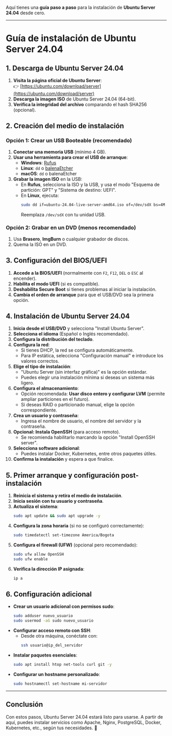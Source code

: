 Aquí tienes una **guía paso a paso** para la instalación de **Ubuntu Server 24.04** desde cero.

---

# **Guía de instalación de Ubuntu Server 24.04**

## **1. Descarga de Ubuntu Server 24.04**
1. **Visita la página oficial de Ubuntu Server**:  
   👉 [https://ubuntu.com/download/server](https://ubuntu.com/download/server)
2. **Descarga la imagen ISO** de Ubuntu Server 24.04 (64-bit).
3. **Verifica la integridad del archivo** comparando el hash SHA256 (opcional).

## **2. Creación del medio de instalación**
### **Opción 1: Crear un USB Booteable (recomendado)**
1. **Conectar una memoria USB** (mínimo 4 GB).
2. **Usar una herramienta para crear el USB de arranque**:
   - **Windows**: [Rufus](https://rufus.ie)
   - **Linux**: `dd` o [balenaEtcher](https://www.balena.io/etcher/)
   - **macOS**: `dd` o balenaEtcher
3. **Grabar la imagen ISO** en la USB:
   - En **Rufus**, selecciona la ISO y la USB, y usa el modo "Esquema de partición: GPT" y "Sistema de destino: UEFI".
   - En **Linux**, ejecuta:
     ```bash
     sudo dd if=ubuntu-24.04-live-server-amd64.iso of=/dev/sdX bs=4M status=progress
     ```
     Reemplaza `/dev/sdX` con tu unidad USB.

### **Opción 2: Grabar en un DVD (menos recomendado)**
1. Usa **Brasero**, **ImgBurn** o cualquier grabador de discos.
2. Quema la ISO en un DVD.

## **3. Configuración del BIOS/UEFI**
1. **Accede a la BIOS/UEFI** (normalmente con `F2`, `F12`, `DEL` o `ESC` al encender).
2. **Habilita el modo UEFI** (si es compatible).
3. **Deshabilita Secure Boot** si tienes problemas al iniciar la instalación.
4. **Cambia el orden de arranque** para que el USB/DVD sea la primera opción.

## **4. Instalación de Ubuntu Server 24.04**
1. **Inicia desde el USB/DVD** y selecciona "Install Ubuntu Server".
2. **Selecciona el idioma** (Español o Inglés recomendado).
3. **Configura la distribución del teclado**.
4. **Configura la red**:
   - Si tienes DHCP, la red se configura automáticamente.
   - Para IP estática, selecciona "Configuración manual" e introduce los valores correctos.
5. **Elige el tipo de instalación**:
   - "Ubuntu Server (sin interfaz gráfica)" es la opción estándar.
   - Puedes elegir una instalación mínima si deseas un sistema más ligero.
6. **Configura el almacenamiento**:
   - Opción recomendada: **Usar disco entero y configurar LVM** (permite ampliar particiones en el futuro).
   - Si deseas RAID o particionado manual, elige la opción correspondiente.
7. **Crea un usuario y contraseña**:
   - Ingresa el nombre de usuario, el nombre del servidor y la contraseña.
8. **Opcional: Instala OpenSSH** (para acceso remoto).
   - Se recomienda habilitarlo marcando la opción "Install OpenSSH server".
9. **Selecciona software adicional**:
   - Puedes instalar Docker, Kubernetes, entre otros paquetes útiles.
10. **Confirma la instalación** y espera a que finalice.

## **5. Primer arranque y configuración post-instalación**
1. **Reinicia el sistema y retira el medio de instalación**.
2. **Inicia sesión con tu usuario y contraseña**.
3. **Actualiza el sistema**:
   ```bash
   sudo apt update && sudo apt upgrade -y
   ```
4. **Configura la zona horaria** (si no se configuró correctamente):
   ```bash
   sudo timedatectl set-timezone America/Bogota
   ```
5. **Configura el firewall (UFW)** (opcional pero recomendado):
   ```bash
   sudo ufw allow OpenSSH
   sudo ufw enable
   ```
6. **Verifica la dirección IP asignada**:
   ```bash
   ip a
   ```

## **6. Configuración adicional**
- **Crear un usuario adicional con permisos sudo**:
  ```bash
  sudo adduser nuevo_usuario
  sudo usermod -aG sudo nuevo_usuario
  ```
- **Configurar acceso remoto con SSH**:
  - Desde otra máquina, conéctate con:
    ```bash
    ssh usuario@ip_del_servidor
    ```
- **Instalar paquetes esenciales**:
  ```bash
  sudo apt install htop net-tools curl git -y
  ```
- **Configurar un hostname personalizado**:
  ```bash
  sudo hostnamectl set-hostname mi-servidor
  ```

---

## **Conclusión**
Con estos pasos, Ubuntu Server 24.04 estará listo para usarse. A partir de aquí, puedes instalar servicios como Apache, Nginx, PostgreSQL, Docker, Kubernetes, etc., según tus necesidades. 🚀
